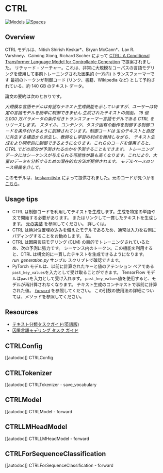 <!--Copyright 2020 The HuggingFace Team. All rights reserved.

Licensed under the Apache License, Version 2.0 (the "License"); you may not use this file except in compliance with
the License. You may obtain a copy of the License at

http://www.apache.org/licenses/LICENSE-2.0

Unless required by applicable law or agreed to in writing, software distributed under the License is distributed on
an "AS IS" BASIS, WITHOUT WARRANTIES OR CONDITIONS OF ANY KIND, either express or implied. See the License for the
specific language governing permissions and limitations under the License.

⚠️ Note that this file is in Markdown but contain specific syntax for our doc-builder (similar to MDX) that may not be
rendered properly in your Markdown viewer.

-->

# CTRL

<div class="flex flex-wrap space-x-1">
<a href="https://huggingface.co/models?filter=Salesforce/ctrl">
<img alt="Models" src="https://img.shields.io/badge/All_model_pages-ctrl-blueviolet">
</a>
<a href="https://huggingface.co/spaces/docs-demos/tiny-ctrl">
<img alt="Spaces" src="https://img.shields.io/badge/%F0%9F%A4%97%20Hugging%20Face-Spaces-blue">
</a>
</div>

## Overview

CTRL モデルは、Nitish Shirish Keskar*、Bryan McCann*、Lav R. Varshney、Caiming Xiong, Richard Socher によって [CTRL: A Conditional Transformer Language Model for Controllable Generation](https://huggingface.co/papers/1909.05858) で提案されました。
リチャード・ソーチャー。これは、非常に大規模なコーパスの言語モデリングを使用して事前トレーニングされた因果的 (一方向) トランスフォーマーです
最初のトークンが制御コード (リンク、書籍、Wikipedia など) として予約されている、約 140 GB のテキスト データ。

論文の要約は次のとおりです。

*大規模な言語モデルは有望なテキスト生成機能を示していますが、ユーザーは特定の言語モデルを簡単に制御できません
生成されたテキストの側面。 16 億 3,000 万パラメータの条件付きトランスフォーマー言語モデルである CTRL をリリースします。
スタイル、コンテンツ、タスク固有の動作を制御する制御コードを条件付けるように訓練されています。制御コードは
生のテキストと自然に共生する構造から派生し、教師なし学習の利点を維持しながら、
テキスト生成をより明示的に制御できるようになります。これらのコードを使用すると、CTRL でどの部分が予測されるのかを予測することもできます。
トレーニング データにはシーケンスが与えられる可能性が最も高くなります。これにより、大量のデータを分析するための潜在的な方法が提供されます。
モデルベースのソース帰属を介して。*

このモデルは、[keskarnitishr](https://huggingface.co/keskarnitishr) によって提供されました。元のコードが見つかる
[こちら](https://github.com/salesforce/Salesforce/ctrl)。

## Usage tips

- CTRL は制御コードを利用してテキストを生成します。生成を特定の単語や文で開始する必要があります。
  またはリンクして一貫したテキストを生成します。 [元の実装](https://github.com/salesforce/Salesforce/ctrl) を参照してください。
  詳しくは。
- CTRL は絶対位置埋め込みを備えたモデルであるため、通常は入力を右側にパディングすることをお勧めします。
  左。
- CTRL は因果言語モデリング (CLM) の目的でトレーニングされているため、次の予測に強力です。
  シーケンス内のトークン。この機能を利用すると、CTRL は構文的に一貫したテキストを生成できるようになります。
  *run_generation.py* サンプル スクリプトで確認できます。
- PyTorch モデルは、以前に計算されたキーと値のアテンション ペアである`past_key_values`を入力として受け取ることができます。
  TensorFlow モデルは`past`を入力として受け入れます。 `past_key_values`値を使用すると、モデルが再計算されなくなります。
  テキスト生成のコンテキストで事前に計算された値。 [`forward`](model_doc/ctrl#transformers.CTRLModel.forward) を参照してください。
  この引数の使用法の詳細については、メソッドを参照してください。

## Resources

- [テキスト分類タスクガイド(英語版)](../../en/tasks/sequence_classification)
- [因果言語モデリング タスク ガイド](../tasks/language_modeling)

## CTRLConfig

[[autodoc]] CTRLConfig

## CTRLTokenizer

[[autodoc]] CTRLTokenizer
    - save_vocabulary

<frameworkcontent>
<pt>

## CTRLModel

[[autodoc]] CTRLModel
    - forward

## CTRLLMHeadModel

[[autodoc]] CTRLLMHeadModel
    - forward

## CTRLForSequenceClassification

[[autodoc]] CTRLForSequenceClassification
    - forward

</pt>
</frameworkcontent>

